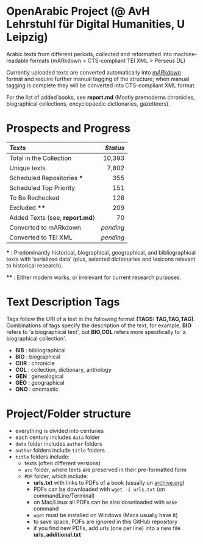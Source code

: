 # OpenArabic Project (@ AvH Lehrstuhl für Digital Humanities, U Leipzig)

Arabic texts from different periods, collected and reformatted into machine-readable formats (mARkdown > CTS-compliant TEI XML > Perseus DL)

Currently uploaded texts are converted automatically into [*mARkdown*](http://maximromanov.github.io/mARkdown/) format and require further manual tagging of the structure; when manual tagging is complete they will be converted into CTS-compliant XML format.

For the list of added books, see **report.md** (Mostly premoderns chronicles, biographical collections, encyclopaedic dictionaries, gazetteers).

# Prospects and Progress
| *Texts* | *Status* |
|:--- | ------:|
| Total in the Collection | 10,393 |
| Unique texts | 7,802 |
| Scheduled Repositories __*__  | 355 |
| Scheduled Top Priority | 151 |
| To Be Rechecked | 126 |
| Excluded __**__ | 209 |
| Added Texts (see, **report.md**) | 70 |
| Converted to mARkdown | _pending_ |
| Converted to TEI XML  | _pending_ |

__*__ : Predominantly historical, biographical, geographical, and bibliographical texts with ‘serialized data’ (plus, selected dictionaries and lexicons relevant to historical research).

__**__ : Either modern works, or irrelevant for current research purposes.

# Text Description Tags

Tags follow the URI of a text in the following format **(TAGS: TAG,TAG,TAG)**. Combinations of tags specify the description of the text, for example, **BIO** refers to 'a biographical text', but **BIO,COL** refers more specifically to 'a biographical collection'. 

* **BIB** : bibliographical
* **BIO** : biographical
* **CHR** : chronicle
* **COL** : collection, dictionary, anthology
* **GEN** : genealogical
* **GEO** : geographical
* **ONO** : onomastic

# Project/Folder structure

- everything is divided into centuries
- each century includes `data` folder
- `data` folder includes `author` folders
- `author` folders include `title` folders
- `title` folders include:
	- texts (often different versions)
	- `arc` folder, where texts are preserved in their pre-formatted form
	- `PDF` folder, which include:
		- **urls.txt** with links to PDFs of a book (usually on [archive.org](archive.org))
		- PDFs can be downloaded with `wget -i urls.txt` (on commandLine/Terminal)
		- on Mac/Linux all PDFs can be also downloaded with `make` command
		- `wget` must be installed on Windows (Macs usually have it)
		- to save space, PDFs are ignored in this GitHub repository 
		- if you find new PDFs, add urls (one per line) into a new file **urls_additional.txt**
